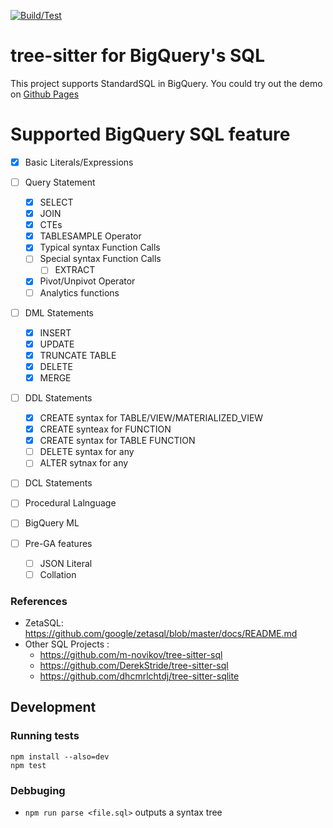 [![Build/Test](https://github.com/TKNGUE/tree-sitter-sql-bigquery/actions/workflows/ci.yml/badge.svg)](https://github.com/TKNGUE/tree-sitter-sql-bigquery/actions/workflows/ci.yml)

# tree-sitter for BigQuery's SQL

This project supports StandardSQL in BigQuery.
You could try out the demo on [Github Pages](https://tkngue.github.io/tree-sitter-sql-bigquery/)

# Supported BigQuery SQL feature

- [x] Basic Literals/Expressions

- [ ] Query Statement

  - [x] SELECT
  - [x] JOIN
  - [x] CTEs
  - [x] TABLESAMPLE Operator
  - [x] Typical syntax Function Calls
  - [ ] Special syntax Function Calls
    - [ ] EXTRACT
  - [x] Pivot/Unpivot Operator
  - [ ] Analytics functions

- [ ] DML Statements

  - [x] INSERT
  - [x] UPDATE
  - [x] TRUNCATE TABLE
  - [x] DELETE
  - [x] MERGE

- [ ] DDL Statements

  - [x] CREATE syntax for TABLE/VIEW/MATERIALIZED_VIEW
  - [x] CREATE synteax for FUNCTION
  - [x] CREATE syntax for TABLE FUNCTION
  - [ ] DELETE syntax for any
  - [ ] ALTER sytnax for any

- [ ] DCL Statements
- [ ] Procedural Lalnguage
- [ ] BigQuery ML

- [ ] Pre-GA features
    - [ ] JSON Literal
    - [ ] Collation

### References

- ZetaSQL: https://github.com/google/zetasql/blob/master/docs/README.md
- Other SQL Projects :
    * https://github.com/m-novikov/tree-sitter-sql
    * https://github.com/DerekStride/tree-sitter-sql
    * https://github.com/dhcmrlchtdj/tree-sitter-sqlite

## Development

### Running tests

```
npm install --also=dev
npm test
```

### Debbuging

- `npm run parse <file.sql>` outputs a syntax tree

